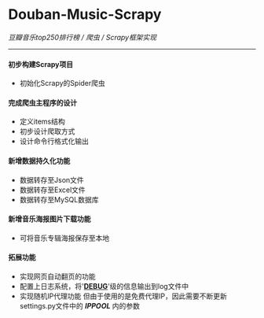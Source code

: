 # Douban-Music-Scrapy

_豆瓣音乐top250排行榜 / 爬虫 / Scrapy框架实现_

---
#### 初步构建Scrapy项目

+ 初始化Scrapy的Spider爬虫

#### 完成爬虫主程序的设计

+ 定义items结构
+ 初步设计爬取方式
+ 设计命令行格式化输出

#### 新增数据持久化功能

+ 数据转存至Json文件
+ 数据转存至Excel文件
+ 数据转存至MySQL数据库

#### 新增音乐海报图片下载功能

+ 可将音乐专辑海报保存至本地

#### 拓展功能

+ 实现网页自动翻页的功能
+ 配置上日志系统，将'<u>__DEBUG__</u>'级的信息输出到log文件中
+ 实现随机IP代理功能 但由于使用的是免费代理IP，因此需要不断更新settings.py文件中的 ___IPPOOL___ 内的参数
